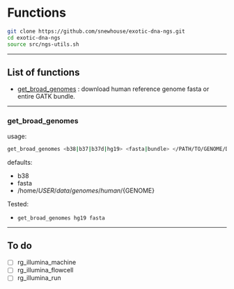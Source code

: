 # Functions

```bash
git clone https://github.com/snewhouse/exotic-dna-ngs.git
cd exotic-dna-ngs
source src/ngs-utils.sh
```

*****

## List of functions

- [get_broad_genomes](#get_broad_genomes) : download human reference genome fasta or entire GATK bundle. 

*****

### get_broad_genomes

usage:

```bash
get_broad_genomes <b38|b37|b37d|hg19> <fasta|bundle> </PATH/TO/GENOME/DIR>
```

defaults:

- b38  
- fasta  
- /home/${USER}/data/genomes/human/${GENOME}  

Tested:
 - `get_broad_genomes hg19 fasta`

*****

## To do

- [ ] rg_illumina_machine  
- [ ] rg_illumina_flowcell 
- [ ] rg_illumina_run   